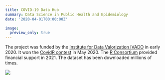 ```yaml
---
title: COVID-19 Data Hub
summary: Data Science in Public Health and Epidemiology
date: '2020-04-01T00:00:00Z'

image:
  preview_only: true
---
```


The project was funded by the [Institute for Data Valorization IVADO](https://ivado.ca/en/covid-19/) in early 2020. It won the [CovidR contest](https://milano-r.github.io/erum2020-covidr-contest/index.html) in May 2020. The [R Consortium](https://www.r-consortium.org/blog/2020/12/14/r-consortium-providing-financial-support-to-covid-19-data-hub-platform) provided financial support in 2021. The dataset has been downloaded millions of times.

![](https://storage.covid19datahub.io/downloads/total.svg)
